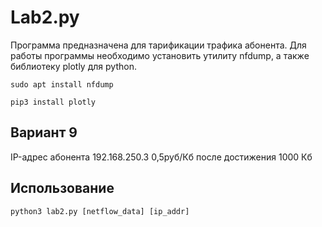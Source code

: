 # Lab2.py

Программа предназначена для тарификации трафика абонента.
Для работы программы необходимо установить утилиту nfdump, а также библиотеку plotly для python.

`sudo apt install nfdump`

`pip3 install plotly`


## Вариант 9
IP-адрес абонента 192.168.250.3
0,5руб/Кб после достижения 1000 Кб 

## Использование
`python3 lab2.py [netflow_data] [ip_addr]`
